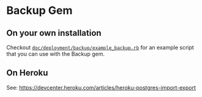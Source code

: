 # Backup Gem

## On your own installation

Checkout [`doc/deployment/backup/example_backup.rb`](https://github.com/cantino/huginn/blob/master/doc/deployment/backup/example_backup.rb) for an example script that you can use with the Backup gem.

## On Heroku

See: https://devcenter.heroku.com/articles/heroku-postgres-import-export
